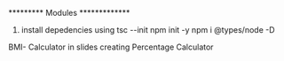  ********* Modules *************
1. install depedencies using 
tsc --init
npm init -y
npm i @types/node -D

BMI- Calculator in slides
creating Percentage Calculator
